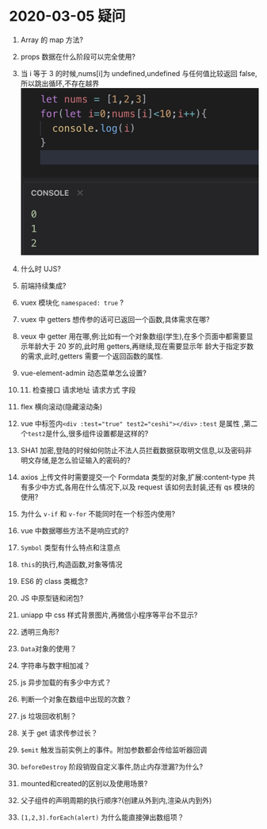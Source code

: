 # 2020-03-05 疑问

1. Array 的 map 方法?

2. props 数据在什么阶段可以完全使用?

3. 当 i 等于 3 的时候,nums[i]为 undefined,undefined 与任何值比较返回 false,所以跳出循环,不存在越界
   ![数组越界](../../assets/img/20200305/673990077152771197.jpg)

4. 什么时 UJS?

5. 前端持续集成?

6. vuex 模块化 `namespaced: true` ?

7. vuex 中 getters 想传参的话可已返回一个函数,具体需求在哪?

8. veux 中 getter 用在哪,例:比如有一个对象数组(学生),在多个页面中都需要显示年龄大于 20 岁的,此时用 getters,再继续,现在需要显示年
   龄大于指定岁数的需求,此时,getters 需要一个返回函数的属性.

9. vue-element-admin 动态菜单怎么设置?

10. 11. 检查接口 请求地址 请求方式 字段

11. flex 横向滚动(隐藏滚动条)

12. vue 中标签内`<div :test="true" test2="ceshi"></div>` `:test` 是属性 ,第二个`test2`是什么,很多组件设置都是这样的?

13. SHA1 加密,登陆的时候如何防止不法人员拦截数据获取明文信息,以及密码非明文存储,是怎么验证输入的密码的?

14. axios 上传文件时需要提交一个 Formdata 类型的对象,扩展:content-type 共有多少中方式,各用在什么情况下,以及 request 该如何去封装,还有 qs 模块的使用?

15. 为什么 `v-if` 和 `v-for` 不能同时在一个标签内使用?

16. vue 中数据哪些方法不是响应式的?

17. `Symbol` 类型有什么特点和注意点

18. `this`的执行,构造函数,对象等情况

19. ES6 的 class 类概念?

20. JS 中原型链和闭包?

21. uniapp 中 css 样式背景图片,再微信小程序等平台不显示?

22. 透明三角形?

23. `Data`对象的使用？

24. 字符串与数字相加减？

25. js 异步加载的有多少中方式？

26. 判断一个对象在数组中出现的次数？

27. js 垃圾回收机制？

28. 关于 get 请求传参过长？

29. `$emit` 触发当前实例上的事件。附加参数都会传给监听器回调

30. `beforeDestroy` 阶段销毁自定义事件,防止内存泄漏?为什么?

31. mounted和created的区别以及使用场景?

32. 父子组件的声明周期的执行顺序?(创建从外到内,渲染从内到外)
33. `[1,2,3].forEach(alert)` 为什么能直接弹出数组项？
